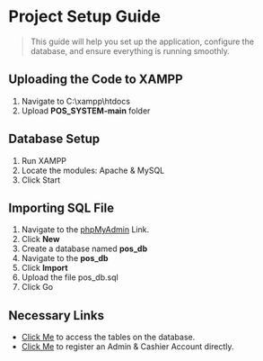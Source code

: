 # Project Setup Guide
> This guide will help you set up the application, configure the database, and ensure everything is running smoothly.

## Uploading the Code to XAMPP
1. Navigate to C:\xampp\htdocs
2. Upload **POS_SYSTEM-main** folder

## Database Setup
1. Run XAMPP
2. Locate the modules: Apache & MySQL
3. Click Start

## Importing SQL File
1. Navigate to the [phpMyAdmin](http://localhost/phpmyadmin/) Link.
2. Click **New**
3. Create a database named **pos_db**
4. Navigate to the **pos_db**
5. Click **Import**
6. Upload the file pos_db.sql
7. Click Go

## Necessary Links
- [Click Me](http://localhost/phpmyadmin/index.php?route=/database/structure&db=pos_db) to access the tables on the database.
- [Click Me](http://localhost/POS_SYSTEM-main/login/acc_registration.php) to register an Admin & Cashier Account directly.
